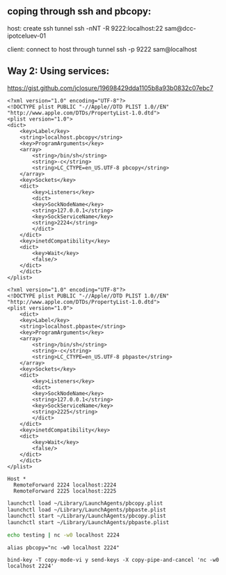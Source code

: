 ## coping through ssh and pbcopy:
host: create ssh tunnel
    ssh -nNT -R 9222:localhost:22 sam@dcc-ipotceluev-01

client: connect to host through tunnel
    ssh -p 9222 sam@localhost


## Way 2: Using services:
https://gist.github.com/jclosure/19698429dda1105b8a93b0832c07ebc7

```macos: ~/Library/LaunchAgents/pbcopy.plist
<?xml version="1.0" encoding="UTF-8"?>
<!DOCTYPE plist PUBLIC "-//Apple//DTD PLIST 1.0//EN" "http://www.apple.com/DTDs/PropertyList-1.0.dtd">
<plist version="1.0">
<dict>
	<key>Label</key>
	<string>localhost.pbcopy</string>
	<key>ProgramArguments</key>
	<array>
	    <string>/bin/sh</string>
	    <string>-c</string>
	    <string>LC_CTYPE=en_US.UTF-8 pbcopy</string>
	</array>
	<key>Sockets</key>
	<dict>
	    <key>Listeners</key>
	    <dict>
		<key>SockNodeName</key>
		<string>127.0.0.1</string>
		<key>SockServiceName</key>
		<string>2224</string>
	    </dict>
	</dict>
	<key>inetdCompatibility</key>
	<dict>
	    <key>Wait</key>
	    <false/>
	</dict>
    </dict>
</plist>
```

```macos ~/Library/LaunchAgents/pbpaste.plist
<?xml version="1.0" encoding="UTF-8"?>
<!DOCTYPE plist PUBLIC "-//Apple//DTD PLIST 1.0//EN" "http://www.apple.com/DTDs/PropertyList-1.0.dtd">
<plist version="1.0">
    <dict>
	<key>Label</key>
	<string>localhost.pbpaste</string>
	<key>ProgramArguments</key>
	<array>
	    <string>/bin/sh</string>
	    <string>-c</string>
	    <string>LC_CTYPE=en_US.UTF-8 pbpaste</string>
	</array>
	<key>Sockets</key>
	<dict>
	    <key>Listeners</key>
	    <dict>
		<key>SockNodeName</key>
		<string>127.0.0.1</string>
		<key>SockServiceName</key>
		<string>2225</string>
	    </dict>
	</dict>
	<key>inetdCompatibility</key>
	<dict>
	    <key>Wait</key>
	    <false/>
	</dict>
    </dict>
</plist>
```

```macos: ~/.ssh/config
Host *
  RemoteForward 2224 localhost:2224
  RemoteForward 2225 localhost:2225
```

```sh macos
launchctl load ~/Library/LaunchAgents/pbcopy.plist
launchctl load ~/Library/LaunchAgents/pbpaste.plist
launchctl start ~/Library/LaunchAgents/pbcopy.plist
launchctl start ~/Library/LaunchAgents/pbpaste.plist
```

```sh Linux test
echo testing | nc -w0 localhost 2224
```

```Linux: ~/.zshrc
alias pbcopy="nc -w0 localhost 2224"
```

```Linux: ~/.tmux.conf
bind-key -T copy-mode-vi y send-keys -X copy-pipe-and-cancel 'nc -w0 localhost 2224'
```
